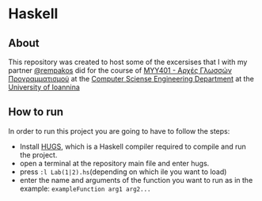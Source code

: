 # Haskell

## About

This repository was created to host some of the excersises that I with my partner [@rempakos](https://github.com/rempakos) did for the course of [ΜΥΥ401 - Αρχές Γλωσσών Προγραμματισμού](https://www.cs.uoi.gr/~cnomikos/courses/pl/pl-main.htm) at the [Computer Sciense Engineering Department](https://www.cse.uoi.gr/) at the [University of Ioannina](https://www.uoi.gr)

## How to run

In order to run this project you are going to have to follow the steps:

- Install [HUGS](https://www.haskell.org/hugs/https://www.haskell.org/hugs/), which is a Haskell compiler required to compile and run the project.
- open a terminal at the repository main file and enter hugs.
- press `:l Lab(1|2).hs`(depending on which ile you want to load)
- enter the name and arguments of the function you want to run as in the example: `exampleFunction arg1 arg2...`